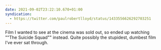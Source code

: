 ```yaml
---
date: 2021-09-02T23:22:10.670+01:00
syndication:
  - https://twitter.com/paulrobertlloyd/status/1433556626292703251
---
```

Film I wanted to see at the cinema was sold out, so ended up watching ""The Suicide Squad"" instead. Quite possibly the stupidest, dumbest film I’ve ever sat through.
